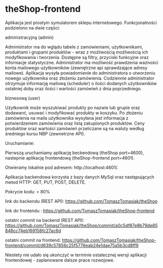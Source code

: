 # theShop-frontend

Aplikacja jest prostym symulatorem sklepu internetowego. Funkcjonalności podzielono na dwie części:

administracyjną (admin)

Administrator ma do wglądu tabele z zamówieniami, użytkownikami, produktami i grupami produktów - wraz z możliwością możliwością ich modyfikowania i tworzenia. Dostępne są filtry, przyciski funkcyjne oraz informacje statystyczne. Administrator ma możliwość prawdzenia ważności konta mailowego użytkowników (zewnętrzne api sprawdzające adresy mailowe). Aplikacja wysyła powiadomienie do administratora o utworzeniu nowego użytkownika oraz złożeniu zamówienia. Codziennie administrator otrzymuje informację mailową (scheduler) o ilości dodanych użytkowników ostatniej doby oraz ilości i wartości zamówień z dnia poprzedniego.

biznesową (user)

Użytkownik może wyszukiwać produkty po nazwie lub grupie oraz dodawanć, usuwać i modyfikować produkty w koszyku. Po złożeniu zamówienia na maila użytkownika wysyłana jest informacja z potwierdzeniem zamówienia oraz listą zakupionych produktów. Ceny produktów oraz wartości zamówień przeliczane są na waluty według średniego kursu NBP (zewnetrzne API).

Uruchamianie: 

Pierwszą uruchamiamy aplikację beckendową (theShop port=4600), nastepnie aplikację frontendową (theShop-frontend port=4601). 

Otwieramy lokalnie pod adresem: http://localhost:4601/. 

Aplikacja backendowa korzysta z bazy danych MySql oraz następujących metod HTTP: GET, PUT, POST, DELETE.

Pokrycie kodu: > 80%

link do backendu (REST API): https://github.com/TomaszTomasiak/theShop

link do frontendu : https://github.com/TomaszTomasiak/theShop-frontend

ostatni commit na backend (REST API): https://github.com/TomaszTomasiak/theShop/commit/a0c5df87e8b79de85848cc74eb169158fc27ac6d

ostatni commit na frontend: https://github.com/TomaszTomasiak/theShop-frontend/commit/d639c57856c25f5776eab24e1dae75a5b3cd8ff9

Niestety nie udało się ukończyć w terminie ostatecznej wersji aplikacji frontendowej - zaplanowane dalsze prace rozwojowe.
